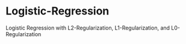 # Logistic-Regression
Logistic Regression with L2-Regularization, L1-Regularization, and L0-Regularization
